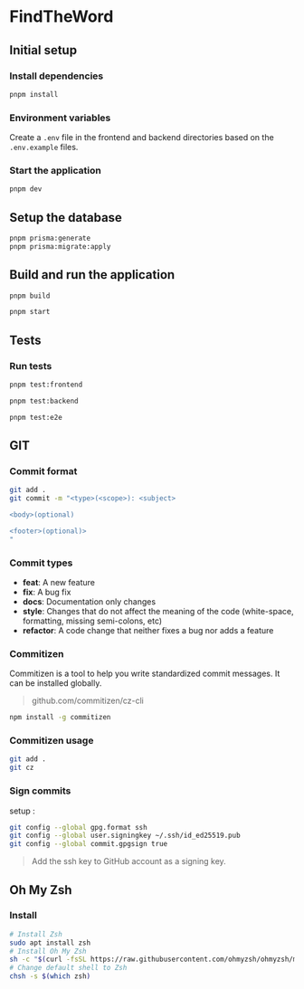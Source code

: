 # FindTheWord

## Initial setup

### Install dependencies

```bash
pnpm install
```

### Environment variables

Create a `.env` file in the frontend and backend directories based on the `.env.example` files.

### Start the application

```bash
pnpm dev
```

## Setup the database

```bash
pnpm prisma:generate
pnpm prisma:migrate:apply
```

## Build and run the application

```bash
pnpm build
```

```bash
pnpm start
```

## Tests

### Run tests

```bash
pnpm test:frontend
```

```bash
pnpm test:backend
```

```bash
pnpm test:e2e
```

## GIT

### Commit format

```bash
git add .
git commit -m "<type>(<scope>): <subject>

<body>(optional)

<footer>(optional)>
"
```

### Commit types

- **feat**: A new feature
- **fix**: A bug fix
- **docs**: Documentation only changes
- **style**: Changes that do not affect the meaning of the code (white-space, formatting, missing semi-colons, etc)
- **refactor**: A code change that neither fixes a bug nor adds a feature

### Commitizen

Commitizen is a tool to help you write standardized commit messages. It can be installed globally.

> github.com/commitizen/cz-cli

```bash
npm install -g commitizen
```

### Commitizen usage

```bash
git add .
git cz
```

### Sign commits

setup :

```bash
git config --global gpg.format ssh
git config --global user.signingkey ~/.ssh/id_ed25519.pub
git config --global commit.gpgsign true
```

> Add the ssh key to GitHub account as a signing key.

## Oh My Zsh

### Install

```bash
# Install Zsh
sudo apt install zsh
# Install Oh My Zsh
sh -c "$(curl -fsSL https://raw.githubusercontent.com/ohmyzsh/ohmyzsh/master/tools/install.sh)"
# Change default shell to Zsh
chsh -s $(which zsh)
```
